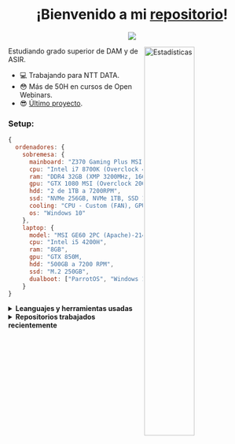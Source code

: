 <!--### Hi there 👋
<br>

![Visitas a perfil](https://komarev.com/ghpvc/?username=Oleg04)


**Oleg37/Oleg37** is a ✨ _special_ ✨ repository because its `README.md` (this file) appears on your GitHub profile.

Here are some ideas to get you started:

- 🔭 I’m currently working on ...
-->
<!--
- 🌱 I’m currently studying at IZV
- 👯 I’m looking to collaborate on ...
- 🤔 I’m looking for help with ...
- 💬 Ask me about Anything
<!--
- 📫 How to reach me: ...
- 😄 Pronouns: ...
- ⚡ Fun fact: ...
-->

<h1 align="center">¡Bienvenido a mi <a href="https://github.com/oleg04">repositorio</a>!</h1>
<p align="center">
  <a align="center" href="https://github.com/DenverCoder1/readme-typing-svg"><img src="https://readme-typing-svg.herokuapp.com?color=%23F78602&size=22&center=true&vCenter=true&width=600&height=60&lines=Actualmente+sigo+estudiando;Programando+en+Kotlin+y+java" /></a>
</p>

  <!--<img align="right" width="40%" alt="GIF" src="https://i.pinimg.com/originals/e4/26/70/e426702edf874b181aced1e2fa5c6cde.gif" />-->
  <img align="right" width="45%" alt="Estadísticas" src="https://github-readme-stats.vercel.app/api?username=oleg04&show_icons=true&theme=gruvbox&locale=en&show_owner=true&count_private=true"/>

Estudiando grado superior de DAM y de ASIR.
* 💻 Trabajando para NTT DATA.
* 😳 Más de 50H en cursos de Open Webinars.
* 😎 [Último proyecto](https://github.com/TeamBiscochito).


### Setup:
```js
{
  ordenadores: {
    sobremesa: {
      mainboard: "Z370 Gaming Plus MSI",
      cpu: "Intel i7 8700K (Overclock 4,8GHz Todos los núcleos)",
      ram: "DDR4 32GB (XMP 3200MHz, 16GB Corsair y 16GB G.Skill)",
      gpu: "GTX 1080 MSI (Overclock 2000MHz - 2050MHz)",
      hdd: "2 de 1TB a 7200RPM",
      ssd: "NVMe 256GB, NVMe 1TB, SSD 128GB",
      cooling: "CPU - Custom (FAN), GPU - Custom (FAN)",
      os: "Windows 10"
    },
    laptop: {
      model: "MSI GE60 2PC (Apache)-214XES",
      cpu: "Intel i5 4200H",
      ram: "8GB",
      gpu: "GTX 850M,
      hdd: "500GB a 7200 RPM",
      ssd: "M.2 250GB",
      dualboot: ["ParrotOS", "Windows 10"]
    }
}
```

<!--<h2 align="center">Estadísticas</h2>
<p align="center">
  <img src="https://github.com/oleg04/oleg04/blob/master/github-metrics.svg" alt="Métricas" width="100%">
</p>-->

<details>
  <summary><b>Leanguajes y herramientas usadas</b></summary>
  <br/>
  <p align="center">En desarrollo</p>
</details>

<details>
  <summary><b>Repositorios trabajados recientemente<b/></summary>
    <br/>
    <a href="https://github.com/TeamBiscochito/proyectofinal">
      <img align="left" width="30%" src="https://github-readme-stats.vercel.app/api/pin/?username=TeamBiscochito&repo=proyectofinal" />
    </a>
    <a href="https://github.com/TeamBiscochito/proyectofinal-laravel">
      <img align="left" width="30%" src="https://github-readme-stats.vercel.app/api/pin/?username=TeamBiscochito&repo=proyectofinal-laravel" />
    </a>
    <a href="https://github.com/TeamBiscochito/animales-salvajes-web">
      <img align="left" width="30%" src="https://github-readme-stats.vercel.app/api/pin/?username=TeamBiscochito&repo=animales-salvajes-web" />
    </a>
</details>

